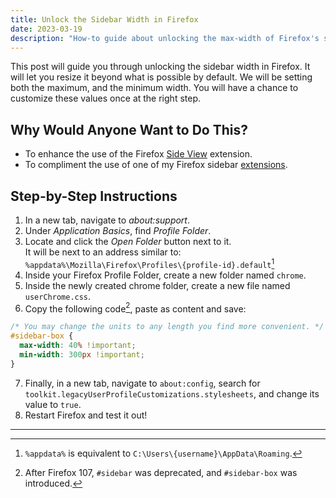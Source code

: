 ```yaml
---
title: Unlock the Sidebar Width in Firefox
date: 2023-03-19
description: "How-to guide about unlocking the max-width of Firefox's sidebar. Doing so net's you a better experience when using extensions within the sidebar."
---
```


This post will guide you through unlocking the sidebar width in Firefox. It will let you resize it beyond what is possible by default. We will be setting both the maximum, and the minimum width. You will have a chance to customize these values once at the right step.

## Why Would Anyone Want to Do This?

- To enhance the use of the Firefox [Side View](https://addons.mozilla.org/en-US/firefox/addon/side-view/) extension.
- To compliment the use of one of my Firefox sidebar [extensions](https://addons.mozilla.org/en-US/firefox/user/17772574/).

## Step-by-Step Instructions

1. In a new tab, navigate to _about:support_.
2. Under _Application Basics_, find _Profile Folder_.
3. Locate and click the _Open Folder_ button next to it.  
   It will be next to an address similar to:  
   `%appdata%\Mozilla\Firefox\Profiles\{profile-id}.default`[^1]
4. Inside your Firefox Profile Folder, create a new folder named `chrome`.
5. Inside the newly created chrome folder, create a new file named `userChrome.css`.
6. Copy the following code[^2], paste as content and save:

```css
/* You may change the units to any length you find more convenient. */
#sidebar-box {
  max-width: 40% !important;
  min-width: 300px !important;
}
```

7. Finally, in a new tab, navigate to `about:config`, search for `toolkit.legacyUserProfileCustomizations.stylesheets`, and change its value to `true`.
8. Restart Firefox and test it out!

---

[^1]: `%appdata%` is equivalent to `C:\Users\{username}\AppData\Roaming`.
[^2]: After Firefox 107, `#sidebar` was deprecated, and `#sidebar-box` was introduced.
